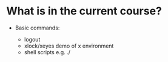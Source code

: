# What is in the current course?

* Basic commands:
	* logout
	* xlock/xeyes demo of x environment
	* shell scripts e.g. ./<SCRIPT>
	* ftp
		* open
		* type binary
		* get
		* bye
	* gzip -d
	* tar -x -v -f
	* curl
	* wget
	* pdfunite
	* pdfseparate
	* qpdf
	* quota -s 
	* du -s -k -h --si
	* finger
	* whomai
	* find
	* alpine
	* gui / gtk apps
		* e.g. acroread, firefox,  
	* ps -a -f -e
	* kill -9 <PRO_ID>
	* at / crontab
		* atq
		* atrm
	* head
	* tail
	* exit
	* `;` for concatenating lines of commands
	* `\ ` for splitting lines of commands
	* lp
		* lpq -P
		* lprm
		* lpr
	* a2ps 
* Shell scripting
	* `!#/bin/bash` 
* programming languages
	* Python, MATLAB, IDL, Java, R, 
* Text editors - maybe present as a table with features
	* PSPad
		* Macros
	* TextPad
	* Notepad
	* pico/nano
	* emacs
* ASCII vs binary
* (n)curses applications
* Mapping the M: drive
	* Mac
	* Windows
	* Linux

* Make sure to make a big deal about how the various functions, programs are used
 

* Try to make it into a tutorial, with a clear goal, laid out at the start of the workshop 

* GeoSciences Network Structure should be done using a diagram


* Home folder - "if you have a mac this will be familiar to you"

* Using `*`

* For PhD students, the difference between using your office computer and a normal GeoSciences workstation - installing programs
